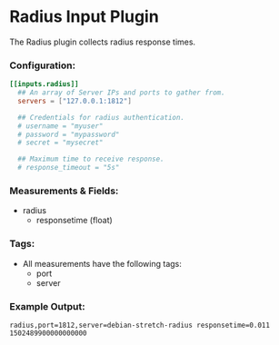 # Radius Input Plugin

The Radius plugin collects radius response times.

### Configuration:

```toml @sample.conf
[[inputs.radius]]
  ## An array of Server IPs and ports to gather from.
  servers = ["127.0.0.1:1812"]

  ## Credentials for radius authentication.
  # username = "myuser"
  # password = "mypassword"
  # secret = "mysecret"

  ## Maximum time to receive response.
  # response_timeout = "5s"
```

### Measurements & Fields:

- radius
  - responsetime (float)

### Tags:

- All measurements have the following tags:
    - port
    - server

### Example Output:

```
radius,port=1812,server=debian-stretch-radius responsetime=0.011 1502489900000000000
```
